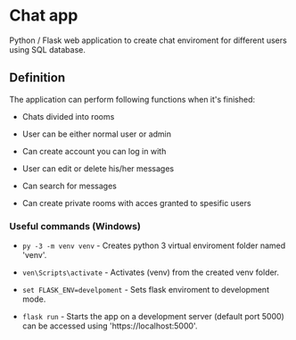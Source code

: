 # Chat app

Python / Flask web application to create chat enviroment for different users using SQL database.

## Definition

The application can perform following functions when it's finished: 

* Chats divided into rooms

* User can be either normal user or admin

* Can create account you can log in with

* User can edit or delete his/her messages

* Can search for messages

* Can create private rooms with acces granted to spesific users

### Useful commands (Windows)

* `py -3 -m venv venv` - Creates python 3 virtual enviroment folder named 'venv'.

* `ven\Scripts\activate` - Activates (venv) from the created venv folder.

* `set FLASK_ENV=develpoment` - Sets flask enviroment to development mode.

* `flask run` - Starts the app on a development server (default port 5000) can be accessed using 'https://localhost:5000'.
